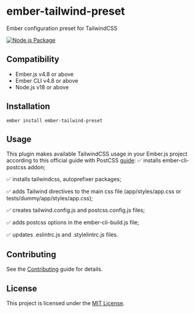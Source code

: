 # ember-tailwind-preset

Ember configuration preset for TailwindCSS

[![Node.js Package](https://github.com/alexeipanov/ember-tailwind-preset/actions/workflows/npm-publish.yml/badge.svg)](https://github.com/alexeipanov/ember-tailwind-preset/actions/workflows/npm-publish.yml)


## Compatibility

* Ember.js v4.8 or above
* Ember CLI v4.8 or above
* Node.js v18 or above


## Installation

```
ember install ember-tailwind-preset
```


## Usage

This plugin makes available TailwindCSS usage in your Ember.js project according to this official guide with PostCSS [guide](https://tailwindcss.com/docs/installation/using-postcss):
:white_check_mark: installs ember-cli-postcss addon;

:white_check_mark: installs tailwindcss, autoprefixer packages;

:white_check_mark: adds Tailwind directives to the main css file (app/styles/app.css or tests/dummy/app/styles/app.css);

:white_check_mark: creates tailwind.config.js and postcss.config.js files;

:white_check_mark: adds postcss options in the ember-cli-build.js file;

:white_check_mark: updates .eslintrc.js and .stylelintrc.js files.



## Contributing

See the [Contributing](CONTRIBUTING.md) guide for details.


## License

This project is licensed under the [MIT License](LICENSE.md).
